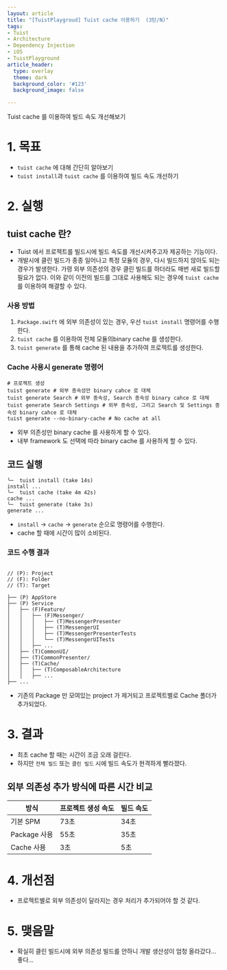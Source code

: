 ```yaml
---
layout: article
title: "[TuistPlaygroud] Tuist cache 이용하기  (3탄/N)" 
tags:
- Tuist
- Architecture
- Dependency Injection
- iOS
- TuistPlayground
article_header:
  type: overlay
  theme: dark
  background_color: '#123'
  background_image: false

---
```


Tuist cache 를 이용하여 빌드 속도 개선해보기

<!--more-->

# 1. 목표
- `tuist cache` 에 대해 간단히 알아보기
- `tuist install`과 `tuist cache` 를 이용하여 빌드 속도 개선하기

# 2. 실행

## tuist cache 란?
- Tuist 에서 프로젝트를 빌드시에 빌드 속도를 개선시켜주고자 제공하는 기능이다.
- 개발시에 클린 빌드가 종종 일어나고 특정 모듈의 경우, 다시 빌드하지 않아도 되는 경우가 발생한다.
  가령 외부 의존성의 경우 클린 빌드를 하더라도 매번 새로 빌드할 필요가 없다. 이와 같이 이전의 빌드를
  그대로 사용해도 되는 경우에 `tuist cache` 를 이용하여 해결할 수 있다. 

### 사용 방법
1. `Package.swift` 에 외부 의존성이 있는 경우, 우선 `tuist install` 명령어를 수행한다. 
2. `tuist cache` 를 이용하여 전체 모듈의binary cache 를 생성한다. 
3. `tuist generate` 를 통해 cache 된 내용을 추가하여 프로젝트를 생성한다. 

### Cache 사용시 generate 명령어

```shell
# 프로젝트 생성
tuist generate # 외부 종속성만 binary cahce 로 대체
tuist generate Search # 외부 종속성, Search 종속성 binary cahce 로 대체
tuist generate Search Settings # 외부 종속성, 그리고 Search 및 Settings 종속성 binary cahce 로 대체
tuist generate --no-binary-cache # No cache at all
```
- 외부 의존성만 binary cache 를 사용하게 할 수 있다. 
- 내부 framework 도 선택에 따라 binary cache 를 사용하게 할 수 있다. 

## 코드 실행 

```shell
╰─  tuist install (take 14s)
install ...
╰─  tuist cache (take 4m 42s)
cache ...
╰─  tuist generate (take 3s)
generate ...
```
- `install` -> `cache` -> `generate` 순으로 명령어를 수행한다.
- cache 할 때에 시간이 많이 소비된다. 

### 코드 수행 결과
```shell

// (P): Project
// (F): Folder
// (T): Target

├── (P) AppStore
├── (P) Service
│   ├── (F)Feature/
│   │   ├── (F)Messenger/
│   │   │   ├── (T)MessengerPresenter
│   │   │   ├── (T)MessengerUI
│   │   │   ├── (T)MessengerPresenterTests
│   │   │   └── (T)MessengerUITests
│   │   ├── ...
│   ├── (T)CommonUI/
│   ├── (T)CommonPresenter/
│   ├── (T)Cache/
│   │   ├── (T)ComposableArchitecture
│   │   ├── ...
├── ...
```
- 기존의 Package 만 모여있는 project 가 제거되고 프로젝트별로 Cache 폴더가 추가되었다. 


# 3. 결과
- 최초 cache 할 때는 시간이 조금 오래 걸린다. 
- 하지만 `전체 빌드` 또는 `클린 빌드` 시에 빌드 속도가 현격하게 빨라졌다.

## 외부 의존성 추가 방식에 따른 시간 비교
| 방식                | 프로젝트 생성 속도 | 빌드 속도 |
|-------------------|----------------|---------|
| 기본 SPM         | 73초           | 34초    |
| Package 사용 | 55초           | 35초    |
| Cache 사용       | 3초            | 5초     |

# 4. 개선점
- 프로젝트별로 외부 의존성이 달라지는 경우 처리가 추가되어야 할 것 같다. 

# 5. 맺음말
- 확실히 클린 빌드시에 외부 의존성 빌드를 안하니 개발 생산성이 엄청 올라갔다... 좋다... 